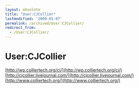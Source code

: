 ```yaml
---
layout: obsolete
title: "User:CJCollier"
lastmodified: '2009-01-07'
permalink: /archived/User:CJCollier/
redirect_from:
  - /User:CJCollier/
---
```


User:CJCollier
==============

[http://wp.colliertech.org/cj/](http://wp.colliertech.org/cj/)
[http://cjcollier.livejournal.com/](http://cjcollier.livejournal.com/)
[http://www.colliertech.org/](http://www.colliertech.org/)

